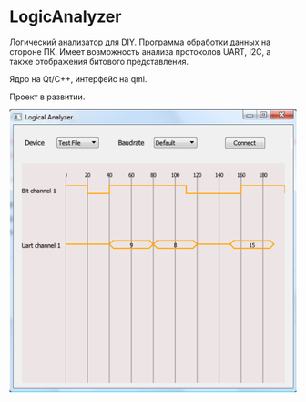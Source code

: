 # LogicAnalyzer
Логический анализатор для DIY.
Программа обработки данных на стороне ПК.
Имеет возможность анализа протоколов UART, I2C, а также отображения битового представления.

Ядро на Qt/C++, интерфейс на qml.

Проект в развитии.

![текущий интерфейс](https://github.com/vlad230596/LogicAnalyzer/blob/master/Screenshot_1.png)

